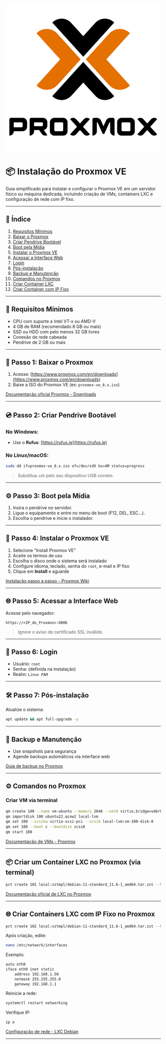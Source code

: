 ![logo_proxmox.png](logo_proxmox.png)

# 📦 Instalação do Proxmox VE

Guia simplificado para instalar e configurar o Proxmox VE em um servidor físico ou máquina dedicada, incluindo criação de VMs, containers LXC e configuração de rede com IP fixo.

---

## 📑 Índice

1. [Requisitos Mínimos](#-requisitos-mínimos)
2. [Baixar o Proxmox](#-passo-1-baixar-o-proxmox)
3. [Criar Pendrive Bootável](#-passo-2-criar-pendrive-bootável)
4. [Boot pela Mídia](#-passo-3-boot-pela-mídia)
5. [Instalar o Proxmox VE](#-passo-4-instalar-o-proxmox-ve)
6. [Acessar a Interface Web](#-passo-5-acessar-a-interface-web)
7. [Login](#-passo-6-login)
8. [Pós-instalação](#-passo-7-pós-instalação)
9. [Backup e Manutenção](#-backup-e-manutenção)
10. [Comandos no Proxmox](#-comandos-no-proxmox)
11. [Criar Container LXC](#-criar-um-container-lxc-no-proxmox-via-terminal)
12. [Criar Container com IP Fixo](#-criar-containers-lxc-com-ip-fixo-no-proxmox)

---

## 🧰 Requisitos Mínimos

- CPU com suporte a Intel VT-x ou AMD-V
- 4 GB de RAM (recomendado 8 GB ou mais)
- SSD ou HDD com pelo menos 32 GB livres
- Conexão de rede cabeada
- Pendrive de 2 GB ou mais

---

## 🔽 Passo 1: Baixar o Proxmox

1. Acesse: [https://www.proxmox.com/en/downloads](https://www.proxmox.com/en/downloads)
2. Baixe a ISO do Proxmox VE (ex: `proxmox-ve_8.x.iso`)

[Documentação oficial Proxmox - Downloads](https://pve.proxmox.com/wiki/Downloads)

---

## 💿 Passo 2: Criar Pendrive Bootável

### No Windows:
- Use o **Rufus**: [https://rufus.ie](https://rufus.ie)

### No Linux/macOS:
```bash
sudo dd if=proxmox-ve_8.x.iso of=/dev/sdX bs=4M status=progress
```
> Substitua `sdX` pelo seu dispositivo USB correto.

---

## ⚙️ Passo 3: Boot pela Mídia

1. Insira o pendrive no servidor.
2. Ligue o equipamento e entre no menu de boot (F12, DEL, ESC…).
3. Escolha o pendrive e inicie o instalador.

---

## 🧰 Passo 4: Instalar o Proxmox VE

1. Selecione “Install Proxmox VE”
2. Aceite os termos de uso
3. Escolha o disco onde o sistema será instalado
4. Configure idioma, teclado, senha do `root`, e-mail e IP fixo
5. Clique em **Install** e aguarde

[Instalação passo a passo - Proxmox Wiki](https://pve.proxmox.com/wiki/Installation)

---

## 🌐 Passo 5: Acessar a Interface Web

Acesse pelo navegador:

```
https://<IP_do_Proxmox>:8006
```

> Ignore o aviso de certificado SSL inválido.

---

## 🔐 Passo 6: Login

- Usuário: `root`
- Senha: (definida na instalação)
- Realm: `Linux PAM`

---

## 🛠️ Passo 7: Pós-instalação

Atualize o sistema:
```bash
apt update && apt full-upgrade -y
```

---

## 💾 Backup e Manutenção

- Use snapshots para segurança
- Agende backups automáticos via interface web

[Guia de backup no Proxmox](https://pve.proxmox.com/wiki/Backup_and_Restore)

---

## ⚙️ Comandos no Proxmox

### Criar VM via terminal

```bash
qm create 100 --name vm-ubuntu --memory 2048 --net0 virtio,bridge=vmbr0
qm importdisk 100 ubuntu22.qcow2 local-lvm
qm set 100 --scsihw virtio-scsi-pci --scsi0 local-lvm:vm-100-disk-0
qm set 100 --boot c --bootdisk scsi0
qm start 100
```

[Documentação de VMs - Proxmox](https://pve.proxmox.com/wiki/VM_Management)

---

## 📦 Criar um Container LXC no Proxmox (via terminal)

```bash
pct create 101 local:vztmpl/debian-11-standard_11.6-1_amd64.tar.zst --hostname container-debian --cores 2 --memory 1024 --rootfs local-lvm:8 --net0 name=eth0,bridge=vmbr0,ip=dhcp --start 1
```

[Documentação oficial de LXC no Proxmox](https://pve.proxmox.com/wiki/Linux_Container)

---

## 🌐 Criar Containers LXC com IP Fixo no Proxmox

```bash
pct create 102 local:vztmpl/debian-11-standard_11.6-1_amd64.tar.zst --hostname container-fixo --cores 2 --memory 1024 --rootfs local-lvm:8 --net0 name=eth0,bridge=vmbr0,ip=192.168.1.50/24,gw=192.168.1.1 --start 1
```

Após criação, edite:
```bash
nano /etc/network/interfaces
```

Exemplo:
```text
auto eth0
iface eth0 inet static
    address 192.168.1.50
    netmask 255.255.255.0
    gateway 192.168.1.1
```

Reinicie a rede:
```bash
systemctl restart networking
```

Verifique IP:
```bash
ip a
```

[Configuração de rede - LXC Debian](https://wiki.debian.org/NetworkConfiguration)

---
